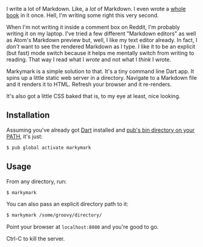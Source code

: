 I write a lot of Markdown. Like, a *lot* of Markdown. I even wrote a
[whole book][gpp] in it once. Hell, I'm writing some right this very second.

[gpp]: http://gameprogrammingpatterns.com/
When I'm not writing it inside a comment box on Reddit, I'm probably writing
it on my laptop. I've tried a few different "Markdown editors" as well as
Atom's Markdown preview but, well, I like my text editor already. In fact, I
*don't* want to see the rendered Markdown as I type. I like it to be an
explicit (but fast) mode switch because it helps me mentally switch from
writing to reading. That way I read what I *wrote* and not what I *think* I
wrote.

Markymark is a simple solution to that. It's a tiny command line Dart app. It
spins up a little static web server in a directory. Navigate to a Markdown file
and it renders it to HTML. Refresh your browser and it re-renders.

It's also got a little CSS baked that is, to my eye at least, nice looking.

## Installation

Assuming you've already got [Dart][] installed and [pub's bin directory on your
PATH][pub], it's just:

[dart]: https://www.dartlang.org/
[pub]: https://www.dartlang.org/tools/pub/cmd/pub-global

```sh
$ pub global activate markymark
```

## Usage

From any directory, run:

```sh
$ markymark
```

You can also pass an explicit directory path to it:

```sh
$ markymark /some/groovy/directory/
```

Point your browser at `localhost:8080` and you're good to go.

Ctrl-C to kill the server.
